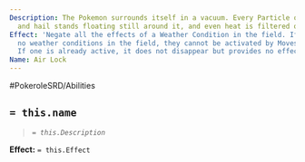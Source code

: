 ```yaml
---
Description: The Pokemon surrounds itself in a vacuum. Every Particle of rain, sand,
  and hail stands floating still around it, and even heat is filtered out of the place.
Effect: 'Negate all the effects of a Weather Condition in the field. If there are
  no weather conditions in the field, they cannot be activated by Moves or Abilities.
  If one is already active, it does not disappear but provides no effects. '
Name: Air Lock
---
```


#PokeroleSRD/Abilities

## `= this.name`

> *`= this.Description`*

**Effect:** `= this.Effect`